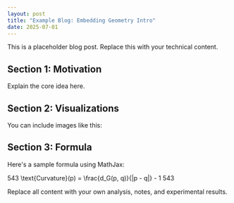 ```yaml
---
layout: post
title: "Example Blog: Embedding Geometry Intro"
date: 2025-07-01
---
```


This is a placeholder blog post. Replace this with your technical content.

## Section 1: Motivation

Explain the core idea here.

## Section 2: Visualizations

You can include images like this:



## Section 3: Formula

Here's a sample formula using MathJax:

543
\text{Curvature}(p) = \frac{d_G(p, q)}{\|p - q\|} - 1
543

Replace all content with your own analysis, notes, and experimental results.
